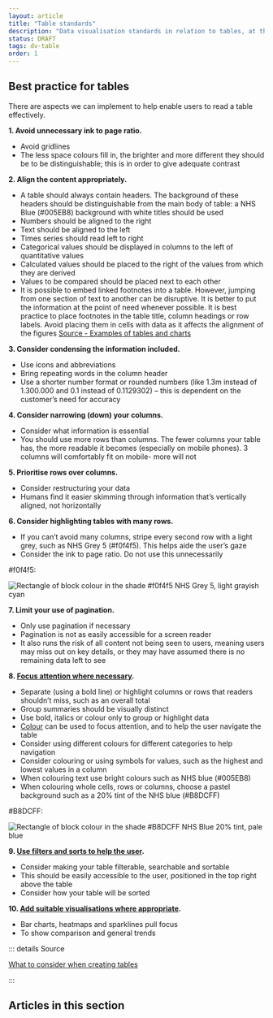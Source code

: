 ```yaml
---
layout: article
title: "Table standards"
description: "Data visualisation standards in relation to tables, at the NHSBSA"
status: DRAFT
tags: dv-table
order: 1
---
```

## Best practice for tables  
  
There are aspects we can implement to help enable users to read a table effectively.  
  
**1. Avoid unnecessary ink to page ratio.**
- Avoid gridlines
- The less space colours fill in, the brighter and more different they should be to be distinguishable; this is in order to give adequate contrast  
      
**2. Align the content appropriately.**
- A table should always contain headers. The background of these headers should be distinguishable from the main body of table: a NHS Blue (#005EB8) background with white titles should be used 
- Numbers should be aligned to the right
- Text should be aligned to the left
- Times series should read left to right
- Categorical values should be displayed in columns to the left of quantitative values
- Calculated values should be placed to the right of the values from which they are derived
- Values to be compared should be placed next to each other
- It is possible to embed linked footnotes into a table. However, jumping from one section of text to another can be disruptive. It is better to put the information at the point of need whenever possible. It is best practice to place footnotes in the table title, column headings or row labels. Avoid placing them in cells with data as it affects the alignment of the figures [Source - Examples of tables and charts][table 1]
      
**3. Consider condensing the information included.**
- Use icons and abbreviations
- Bring repeating words in the column header
- Use a shorter number format or rounded numbers (like 1.3m instead of 1.300.000 and 0.1 instead of 0.1129302) – this is dependent on the customer’s need for accuracy  
      
**4. Consider narrowing (down) your columns.**
- Consider what information is essential
- You should use more rows than columns. The fewer columns your table has, the more readable it becomes (especially on mobile phones). 3 columns will comfortably fit on mobile- more will not  
      
**5. Prioritise rows over columns.** 
- Consider restructuring your data
- Humans find it easier skimming through information that’s vertically aligned, not horizontally  
      
**6. Consider highlighting tables with many rows.** 
- If you can’t avoid many columns, stripe every second row with a light grey, such as NHS Grey 5 (#f0f4f5). This helps aide the user’s gaze
- Consider the ink to page ratio. Do not use this unnecessarily  

#f0f4f5:  

![Rectangle of block colour in the shade #f0f4f5 NHS Grey 5, light grayish cyan](../hex-nhs-grey-5.png)  
  
    
**7. Limit your use of pagination.**
- Only use pagination if necessary
- Pagination is not as easily accessible for a screen reader
- It also runs the risk of all content not being seen to users, meaning users may miss out on key details, or they may have assumed there is no remaining data left to see  
      
**8. [Focus attention where necessary](../../decluttering/).**
- Separate (using a bold line) or highlight columns or rows that readers shouldn’t miss, such as an overall total
- Group summaries should be visually distinct
- Use bold, italics or colour only to group or highlight data
- [Colour](../../colour/) can be used to focus attention, and to help the user navigate the table
- Consider using different colours for different categories to help navigation
- Consider colouring or using symbols for values, such as the highest and lowest values in a column
- When colouring text use bright colours such as NHS blue (#005EB8)
- When colouring whole cells, rows or columns, choose a pastel background such as a 20% tint of the NHS blue (#B8DCFF)  

#B8DCFF:  

![Rectangle of block colour in the shade #B8DCFF NHS Blue 20% tint, pale blue](../hex-20-nhs-blue.png)  
  
    
**9. [Use filters and sorts to help the user](../../filters/).**
- Consider making your table filterable, searchable and sortable
- This should be easily accessible to the user, positioned in the top right above the table
- Consider how your table will be sorted  
      
**10. [Add suitable visualisations where appropriate](../../charts/chart-types/).**
- Bar charts, heatmaps and sparklines pull focus
- To show comparison and general trends
  
::: details Source

[What to consider when creating tables][table 2]

:::  
  
## Articles in this section

[table 1]: https://www.gov.uk/government/publications/examples-of-visual-content-to-use-on-govuk/examples-of-visual-content-to-use-on-govuk#tables
[table 2]: https://blog.datawrapper.de/guide-what-to-consider-when-creating-tables/